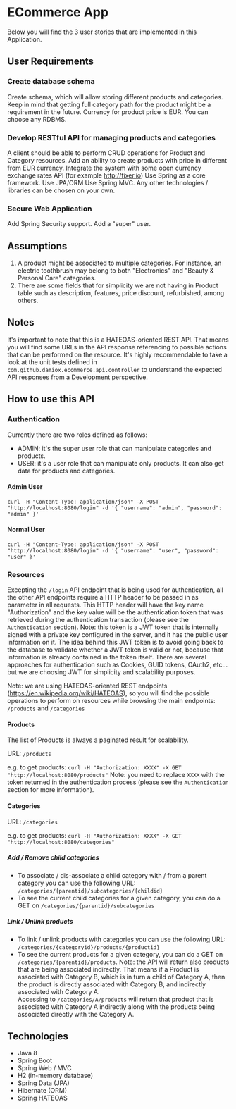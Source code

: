 # ECommerce App

Below you will find the 3 user stories that are implemented in this Application.

## User Requirements

### Create database schema

Create schema, which will allow storing different products and categories.
Keep in mind that getting full category path for the product might be a requirement in the future.
Currency for product price is EUR.
You can choose any RDBMS.

### Develop RESTful API for managing products and categories

A client should be able to perform CRUD operations for Product and Category resources.
Add an ability to create products with price in different from EUR currency. Integrate the system with some open currency exchange rates API (for example http://fixer.io)
Use Spring as a core framework.
Use JPA/ORM
Use Spring MVC.
Any other technologies / libraries can be chosen on your own.

### Secure Web Application

Add Spring Security support.
Add a "super" user.

## Assumptions

1. A product might be associated to multiple categories. For instance, an electric toothbrush may belong to both "Electronics" and "Beauty & Personal Care" categories.
2. There are some fields that for simplicity we are not having in Product table such as description, features, price discount, refurbished, among others.

## Notes

It's important to note that this is a HATEOAS-oriented REST API. That means you will find some URLs in the API response referencing to possible actions that can be performed on the resource.
It's highly recommendable to take a look at the unit tests defined in `com.github.damiox.ecommerce.api.controller` to understand the expected API responses from a Development perspective.


## How to use this API

### Authentication

Currently there are two roles defined as follows:
- ADMIN: it's the super user role that can manipulate categories and products.
- USER: it's a user role that can manipulate only products. It can also get data for products and categories.

#### Admin User
`curl -H "Content-Type: application/json" -X POST "http://localhost:8080/login" -d '{ "username": "admin", "password": "admin" }'`

#### Normal User
`curl -H "Content-Type: application/json" -X POST "http://localhost:8080/login" -d '{ "username": "user", "password": "user" }'`

### Resources

Excepting the `/login` API endpoint that is being used for authentication, all the other API endpoints require a HTTP header to be passed in as parameter in all requests.
This HTTP header will have the key name "Authorization" and the key value will be the authentication token that was retrieved during the authentication transaction (please see the `Authentication` section).
Note: this token is a JWT token that is internally signed with a private key configured in the server, and it has the public user information on it.
The idea behind this JWT token is to avoid going back to the database to validate whether a JWT token is valid or not, because that information is already contained in the token itself.
There are several approaches for authentication such as Cookies, GUID tokens, OAuth2, etc... but we are choosing JWT for simplicity and scalability purposes.

Note: we are using HATEOAS-oriented REST endpoints (https://en.wikipedia.org/wiki/HATEOAS), so you will find the possible operations to perform on resources while browsing the main endpoints: `/products` and `/categories`

#### Products

The list of Products is always a paginated result for scalability.

URL: `/products`

e.g. to get products: `curl -H "Authorization: XXXX" -X GET "http://localhost:8080/products"`
Note: you need to replace `XXXX` with the token returned in the authentication process (please see the `Authentication` section for more information).

#### Categories

URL: `/categories`

e.g. to get products: `curl -H "Authorization: XXXX" -X GET "http://localhost:8080/categories"`

##### Add / Remove child categories

* To associate / dis-associate a child category with / from a parent category you can use the following URL: `/categories/{parentid}/subcategories/{childid}`
* To see the current child categories for a given category, you can do a GET on `/categories/{parentid}/subcategories`

##### Link / Unlink products

* To link / unlink products with categories you can use the following URL: `/categories/{categoryid}/products/{productid}`
* To see the current products for a given category, you can do a GET on `/categories/{parentid}/products`.
Note: the API will return also products that are being associated indirectly.
That means if a Product is associated with Category B, which is in turn a child of Category A,
then the product is directly associated with Category B, and indirectly associated with Category A.  
Accessing to `/categories/A/products` will return that product that is associated with Category A indirectly along with the products being associated directly with the Category A.

## Technologies

* Java 8
* Spring Boot
* Spring Web / MVC
* H2 (in-memory database)
* Spring Data (JPA)
* Hibernate (ORM)
* Spring HATEOAS
